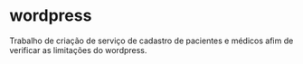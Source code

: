 # wordpress
Trabalho de criação de serviço de cadastro de pacientes e médicos afim de verificar as limitações do wordpress.

